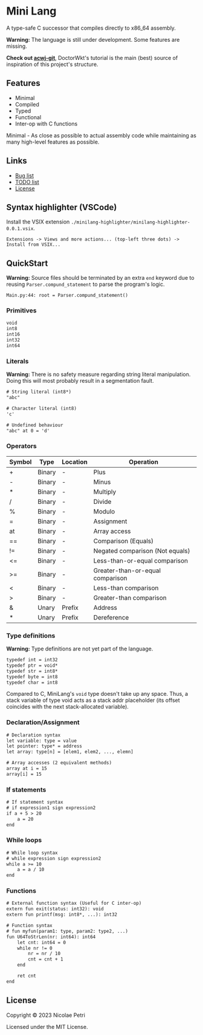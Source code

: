 # Mini Lang

A type-safe C successor that compiles directly to x86_64 assembly.

**Warning:** The language is still under development.
Some features are missing.

**Check out [acwj-git](https://github.com/DoctorWkt/acwj.git)**, DoctorWkt's tutorial is the main (best) source of inspiration of this project's structure.

## Features

* Minimal
* Compiled
* Typed
* Functional
* Inter-op with C functions

Minimal - As close as possible to actual assembly code while maintaining as many high-level features as possible.

## Links

* [Bug list](BUG.md)
* [TODO list](TODO.md)
* [License](LICENSE)

## Syntax highlighter (VSCode)

Install the VSIX extension `./minilang-highlighter/minilang-highlighter-0.0.1.vsix`.

`Extensions -> Views and more actions... (top-left three dots) -> Install from VSIX...`

## QuickStart

**Warning:** Source files should be terminated by an extra `end` keyword due to reusing `Parser.compund_statement` to parse the program's logic.

`Main.py:44: root = Parser.compund_statement()`

### Primitives

```txt
void
int8
int16
int32
int64
```

### Literals

**Warning:** There is no safety measure regarding string literal manipulation. Doing this will most probably result in a segmentation fault.

```txt
# String literal (int8*)
"abc"

# Character literal (int8)
'c'

# Undefined behaviour
"abc" at 0 = 'd'

```

### Operators

Symbol | Type   | Location | Operation
-------|--------|----------|----------
\+     | Binary | -        | Plus
\-     | Binary | -        | Minus
\*     | Binary | -        | Multiply
/      | Binary | -        | Divide
%      | Binary | -        | Modulo
=      | Binary | -        | Assignment
at     | Binary | -        | Array access
==     | Binary | -        | Comparison (Equals)
!=     | Binary | -        | Negated comparison (Not equals)
<=     | Binary | -        | Less-than-or-equal comparison
\>=    | Binary | -        | Greater-than-or-equal comparison
<      | Binary | -        | Less-than comparison
\>     | Binary | -        | Greater-than comparison
&      | Unary  | Prefix   | Address
\*     | Unary  | Prefix   | Dereference

### Type definitions

**Warning:** Type definitions are not yet part of the language.

```txt
typedef int = int32
typedef ptr = void*
typedef str = int8*
typedef byte = int8
typedef char = int8
```

Compared to C, MiniLang's `void` type doesn't take up any space.
Thus, a stack variable of type void acts as a stack addr placeholder (its offset coincides with the next stack-allocated variable).

### Declaration/Assignment

```txt
# Declaration syntax
let variable: type = value
let pointer: type* = address
let array: type[n] = [elem1, elem2, ..., elemn]

# Array accesses (2 equivalent methods)
array at i = 15
array[i] = 15
```

### If statements

```txt
# If statement syntax
# if expression1 sign expression2
if a + 5 > 20
    a = 20
end
```

### While loops

```txt
# While loop syntax
# while expression sign expression2
while a >= 10
    a = a / 10
end
```

### Functions

```txt
# External function syntax (Useful for C inter-op)
extern fun exit(status: int32): void
extern fun printf(msg: int8*, ...): int32

# Function syntax
# fun myfun(param1: type, param2: type2, ...)
fun U64ToStrLen(nr: int64): int64
    let cnt: int64 = 0
    while nr != 0
        nr = nr / 10
        cnt = cnt + 1
    end

    ret cnt
end
```

## License

Copyright © 2023 Nicolae Petri

Licensed under the MIT License.
